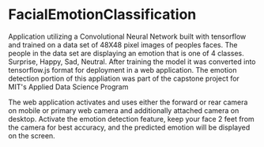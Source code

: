 # FacialEmotionClassification
Application utilizing a Convolutional Neural Network built with tensorflow and trained on a data set of 48X48 pixel images of peoples faces. The people in the data set are displaying an emotion that is one of 4 classes. Surprise, Happy, Sad, Neutral. 
After training the model it was converted into tensorflow.js format for deployment in a web application. 
The emotion detection portion of this appliation was part of the capstone project for MIT's Applied Data Science Program 

The web application activates and uses either the forward or rear camera on mobile or primary web camera and additionally attached camera on desktop.
Activate the emotion detection feature, keep your face 2 feet from the camera for best accuracy, and the predicted emotion will be displayed on the screen.


